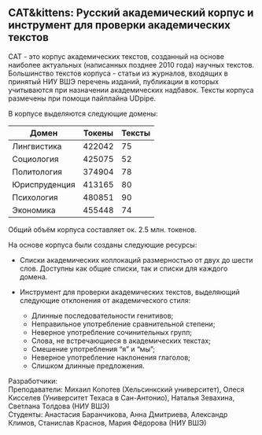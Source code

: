 ## CAT&kittens: Русский академический корпус и инструмент для проверки академических текстов

САТ - это корпус академических текстов, созданный на основе наиболее актуальных (написанных позднее 2010 года)
научных текстов. Большинство текстов корпуса - статьи из журналов, входящих в принятый НИУ ВШЭ перечень изданий,
публикации в которых учитываются при назначении академических надбавок. Тексты корпуса размечены при помощи пайплайна UDpipe.

В корпусе выделяются следующие домены:

| Домен         | Токены | Тексты |
|---------------|--------|--------|
| Лингвистика   | 422042 | 75     |
| Социология    | 425075 | 52     |
| Политология   | 374904 | 78     |
| Юриспруденция | 413165 | 80     |
| Психология    | 480851 | 90     |
| Экономика     | 455448 | 74     |

Общий объём корпуса составляет ок. 2.5 млн. токенов.

На основе корпуса были созданы следующие ресурсы:

* Списки академических коллокаций размерностью от двух до шести слов. Доступны как общие списки, так и списки для каждого домена. 

* Инструмент для проверки академических текстов, выделяющий следующие отклонения от академического стиля:
  - Длинные последовательности генитивов;
  - Неправильное употребление сравнительной степени;
  - Неверное употребление сочинительных групп;
  - Слова, не встречающиеся в академических текстах;
  - Смешение употребления “я” и “мы”; 
  - Неверное употребление наклонения глаголов; 
  - Слишком длинные предложения.


Разработчики:  
Преподаватели: Михаил Копотев (Хельсинкский университет), Олеся Кисселев (Университет Техаса в Сан-Антонио), Наталья Зевахина, Светлана Толдова (НИУ ВШЭ)  
Студенты: Анастасия Баранчикова, Анна Дмитриева, Александр Климов, Станислав Краснов, Мария Фёдорова (НИУ ВШЭ)
